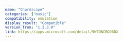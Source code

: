 ```yaml
---
name: "Chordscape"
categories: ['music']
compatibility: emulation
display_result: "Compatible"
version_from: "1.3.3.0"
link: https://apps.microsoft.com/detail/9WZDNCRDD6DX
---
```

